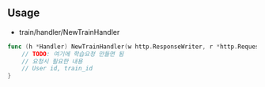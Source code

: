 ## Usage
- train/handler/NewTrainHandler
```go
func (h *Handler) NewTrainHandler(w http.ResponseWriter, r *http.Request) {
	// TODO: 여기에 학습요청 만들면 됨
	// 요청시 필요한 내용
	// User id, train_id
}
```